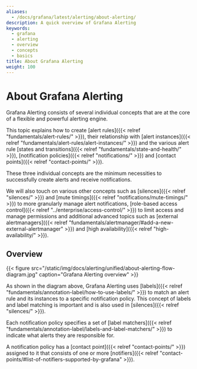 ```yaml
---
aliases:
  - /docs/grafana/latest/alerting/about-alerting/
description: A quick overview of Grafana Alerting
keywords:
  - grafana
  - alerting
  - overview
  - concepts
  - basics
title: About Grafana Alerting
weight: 100
---
```


# About Grafana Alerting

Grafana Alerting consists of several individual concepts that are at the core of a flexible and powerful alerting engine.

This topic explains how to create [alert rules]({{< relref "fundamentals/alert-rules/" >}}), their relationship with [alert instances]({{< relref "fundamentals/alert-rules/alert-instances/" >}}) and the various alert rule [states and transitions]({{< relref "fundamentals/state-and-health/" >}}), [notification policies]({{< relref "notifications/" >}}) and [contact points]({{< relref "contact-points/" >}}).

These three individual concepts are the minimum necessities to successfully create alerts and receive notifications.

We will also touch on various other concepts such as [silences]({{< relref "silences/" >}}) and [mute timings]({{< relref "notifications/mute-timings/" >}}) to more granularly manage alert notifications, [role-based access control]({{< relref "../enterprise/access-control/" >}}) to limit access and manage permissions and additional advanced topics such as [external alertmanagers]({{< relref "fundamentals/alertmanager/#add-a-new-external-alertmanager" >}}) and [high availability]({{< relref "high-availability/" >}}).

## Overview

{{< figure src="/static/img/docs/alerting/unified/about-alerting-flow-diagram.jpg" caption="Grafana Alerting overview" >}}

As shown in the diagram above, Grafana Alerting uses [labels]({{< relref "fundamentals/annotation-label/how-to-use-labels/" >}}) to match an alert rule and its instances to a specific notification policy. This concept of labels and label matching is important and is also used in [silences]({{< relref "silences/" >}}).

Each notification policy specifies a set of [label matchers]({{< relref "fundamentals/annotation-label/labels-and-label-matchers/" >}}) to indicate what alerts they are responsible for.

A notification policy has a [contact point]({{< relref "contact-points/" >}}) assigned to it that consists of one or more [notifiers]({{< relref "contact-points/#list-of-notifiers-supported-by-grafana" >}}).
